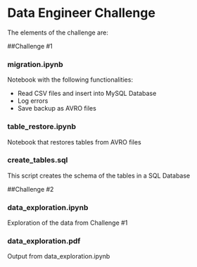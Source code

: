 # Data Engineer Challenge
The elements of the challenge are:

##Challenge #1

### migration.ipynb
Notebook with the following functionalities:
* Read CSV files and insert into MySQL Database
* Log errors
* Save backup as AVRO files

### table_restore.ipynb
Notebook that restores tables from AVRO files
### create_tables.sql
This script creates the schema of the tables in a SQL Database


##Challenge #2

### data_exploration.ipynb
Exploration of the data from Challenge #1

### data_exploration.pdf
Output from data_exploration.ipynb
